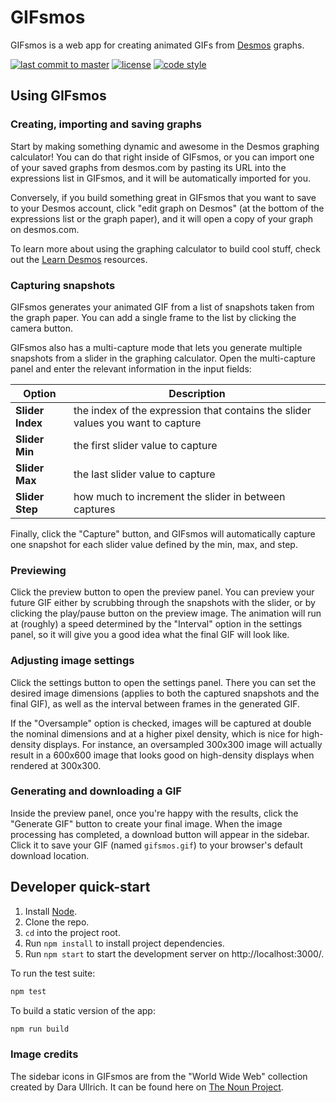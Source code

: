 # GIFsmos

GIFsmos is a web app for creating animated GIFs from
[Desmos](https://www.desmos.com/calculator) graphs.

[![last commit to master](https://img.shields.io/github/last-commit/ctlusto/gifsmos/master.svg?style=flat-square)](https://github.com/ctlusto/gifsmos/commits/master)
[![license](https://img.shields.io/github/license/ctlusto/gifsmos.svg?style=flat-square)](https://github.com/ctlusto/gifsmos/blob/master/LICENSE.md)
[![code style](https://img.shields.io/badge/code%20style-Prettier-blue.svg?style=flat-square)](https://prettier.io/)

## Using GIFsmos

### Creating, importing and saving graphs

Start by making something dynamic and awesome in the Desmos graphing calculator!
You can do that right inside of GIFsmos, or you can import one of your saved
graphs from desmos.com by pasting its URL into the expressions list in GIFsmos,
and it will be automatically imported for you.

Conversely, if you build something great in GIFsmos that you want to save to
your Desmos account, click "edit graph on Desmos" (at the bottom of the
expressions list or the graph paper), and it will open a copy of your graph on
desmos.com.

To learn more about using the graphing calculator to build cool stuff, check out
the [Learn Desmos](https://learn.desmos.com/graphing) resources.

### Capturing snapshots

GIFsmos generates your animated GIF from a list of snapshots taken from the
graph paper. You can add a single frame to the list by clicking the camera
button.

GIFsmos also has a multi-capture mode that lets you generate multiple
snapshots from a slider in the graphing calculator. Open the multi-capture panel
and enter the relevant information in the input fields:

| Option | Description |
| ------ | ----------- |
| **Slider Index** | the index of the expression that contains the slider values you want to capture |
| **Slider Min** | the first slider value to capture |
| **Slider Max** | the last slider value to capture |
| **Slider Step** | how much to increment the slider in between captures |

Finally, click the "Capture" button, and GIFsmos will automatically capture one
snapshot for each slider value defined by the min, max, and step.

### Previewing

Click the preview button to open the preview panel. You can preview your future
GIF either by scrubbing through the snapshots with the slider, or by clicking
the play/pause button on the preview image. The animation will run at (roughly) a speed
determined by the "Interval" option in the settings panel, so it will give you a
good idea what the final GIF will look like.

### Adjusting image settings

Click the settings button to open the settings panel. There you can set the
desired image dimensions (applies to both the captured snapshots and the final GIF), as
well as the interval between frames in the generated GIF.

If the "Oversample" option is checked, images will be captured at double the
nominal dimensions and at a higher pixel density, which is nice for high-density
displays. For instance, an oversampled 300x300 image will actually result in a
600x600 image that looks good on high-density displays when rendered at 300x300.

### Generating and downloading a GIF

Inside the preview panel, once you're happy with the results, click the
"Generate GIF" button to create your final image. When the image processing has
completed, a download button will appear in the sidebar. Click it to save your
GIF (named `gifsmos.gif`) to your browser's default download location.

## Developer quick-start

1. Install [Node](https://nodejs.org/en/).
1. Clone the repo.
1. `cd` into the project root.
1. Run `npm install` to install project dependencies.
1. Run `npm start` to start the development server on http://localhost:3000/.

To run the test suite:

```bash
npm test
```

To build a static version of the app:

```bash
npm run build
```

### Image credits

The sidebar icons in GIFsmos are from the "World Wide Web" collection created by
Dara Ullrich. It can be found here on [The Noun
Project](https://thenounproject.com/Dara%20Ullrich/collection/world-wide-web/).
